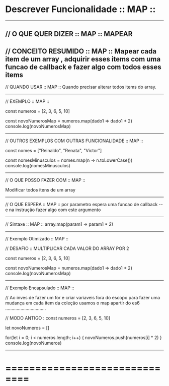 # Descrever Funcionalidade :: MAP ::

--------------------------------------

// O QUE QUER DIZER  :: MAP ::
       MAPEAR
--------------------------------------

// CONCEITO RESUMIDO :: MAP ::
  Mapear cada item de um array , adquirir esses items com uma funcao de callback e fazer algo com todos esses items
--------------------------------------

// QUANDO USAR  :: MAP ::
      Quando precisar alterar todos items do array.

--------------------------------------

// EXEMPLO :: MAP ::

const numeros = [2, 3, 6, 5, 10]

const novoNumerosMap = numeros.map(dado1 => dado1 * 2)
console.log(novoNumerosMap)      

--------------------------------------

// OUTROS EXEMPLOS COM OUTRAS FUNCIONALIDADE :: MAP ::

const nomes = ["Reinaldo", "Renata", "Victor"]

const nomesMinusculos = nomes.map(n => n.toLowerCase())
console.log(nomesMinusculos)

--------------------------------------

// O QUE POSSO FAZER COM :: MAP ::

Modificar todos itens de um array      

--------------------------------------

// O QUE ESPERA :: MAP :: 
  por parametro espera uma funcao de callback -- e na instrução fazer algo com este argumento     

--------------------------------------

// Sintaxe :: MAP ::
      array.map(param1 => param1 * 2)

--------------------------------------

// Exemplo Otimizado :: MAP ::

// DESAFIO :: MULTIPLICAR CADA VALOR DO ARRAY POR 2

const numeros = [2, 3, 6, 5, 10]

const novoNumerosMap = numeros.map(dado1 => dado1 * 2)
console.log(novoNumerosMap)


--------------------------------------

// Exemplo Encapsulado :: MAP ::

// Ao inves de fazer um for e criar variaveis fora do escopo para fazer uma mudança em cada item da coleção usamos o map apartir do es6
................................

// MODO ANTIGO :
const numeros = [2, 3, 6, 5, 10]

let novoNumeros = []

for(let i = 0; i < numeros.length; i++) {
    novoNumeros.push(numeros[i] * 2)
}
console.log(novoNumeros)



--------------------------------------





# ==============================
